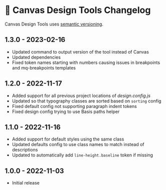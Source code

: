 # 📅 Canvas Design Tools Changelog

Canvas Design Tools uses [semantic versioning](https://semver.org/).

## 1.3.0 - 2023-02-16

* Updated command to output version of the tool instead of Canvas
* Updated dependencies
* Fixed token names starting with numbers causing issues in breakpoints and mq-breakpoints templates

## 1.2.0 - 2022-11-17

* Added support for all previous project locations of _design.config.js_
* Updated so that typography classes are sorted based on `sorting` config
* Fixed default config not supporting paragraph indent tokens
* Fixed design config trying to use Basis paths helper

## 1.1.0 - 2022-11-16

* Added support for default styles using the same class
* Updated defaults config to use class names to match instead of descriptions
* Updated to automatically add `line-height.baseline` token if missing

## 1.0.0 - 2022-11-03

* Initial release
